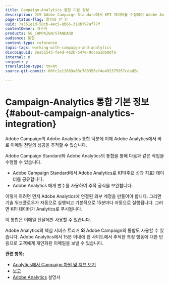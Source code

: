```yaml
---
title: Campaign-Analytics 통합 기본 정보
description: 이제 Adobe Campaign Standard에서 KPI 데이터를 수집하여 Adobe Analytics와 캠페인 데이터를 공유하여 Adobe Campaign의 이메일 마케팅 지표를 측정할 수 있습니다.
page-status-flag: 활성화 안 함
uuid: 7a351e1d-50cb-4ec5-8b66-318b797af77f
contentOwner: 자우비
products: SG_CAMPAIGN/STANDARD
audience: 통합
content-type: reference
topic-tags: working-with-campaign-and-analytics
discoiquuid: 2ea51543-fe4d-462b-b47e-9ccaa1d68dfa
internal: n
snippet: y
translation-type: tm+mt
source-git-commit: 00fc2e12669a00c788355ef4e492375957cdad2e

---
```



# Campaign-Analytics 통합 기본 정보{#about-campaign-analytics-integration}

Adobe Campaign의 Adobe Analytics 통합 덕분에 이제 Adobe Analytics에서 바로 이메일 전달의 성공을 추적할 수 있습니다.

Adobe Campaign Standard와 Adobe Analytics의 통합을 통해 다음과 같은 작업을 수행할 수 있습니다.

* Adobe Campaign Standard에서 Adobe Analytics로 KPI(주요 성과 지표) 데이터를 공유합니다.
* Adobe Analytics 매개 변수를 사용하여 추적 공식을 보완합니다.

이렇게 하려면 먼저 Adobe Analytics에 연결된 외부 계정을 만들어야 합니다. 그러면 기술 워크플로우가 자동으로 실행되고 기본적으로 15분마다 자동으로 실행됩니다. 그러면 KPI 데이터가 Analytics로 푸시됩니다.

이 통합은 이메일 전달에만 사용할 수 있습니다.

Adobe Analytics의 핵심 서비스 트리거 **와** Adobe Campaign의 통합도 사용할 수 있습니다. Adobe Analytics에서 15분 이내에 웹 사이트에서 추적한 특정 행동에 대한 반응으로 고객에게 개인화된 이메일을 보낼 수 있습니다.

**관련 항목:**

* [Analytics에서 Campaign 차원 및 지표 보기](../../integrating/using/campaign-dimensions-and-metrics-in-analytics.md)
* [보고](../../reporting/using/about-dynamic-reports.md)
* [Adobe Analytics](https://marketing.adobe.com/resources/help/en_US/reference/adobe-campaign.html) 설명서

